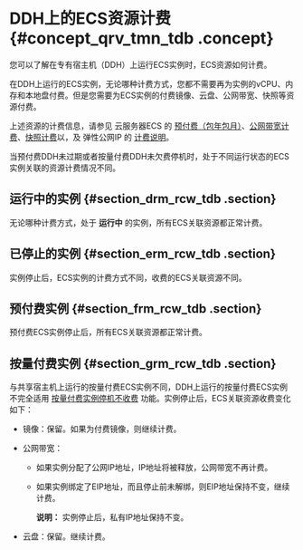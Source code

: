 # DDH上的ECS资源计费 {#concept_qrv_tmn_tdb .concept}

您可以了解在专有宿主机（DDH）上运行ECS实例时，ECS资源如何计费。

在DDH上运行的ECS实例，无论哪种计费方式，您都不需要再为实例的vCPU、内存和本地盘付费。但是您需要为ECS实例的付费镜像、云盘、公网带宽、快照等资源付费。

上述资源的计费信息，请参见 云服务器ECS 的 [预付费（包年包月）](../../cn.zh-CN/产品定价/预付费（包年包月）.md#)、[公网带宽计费](../../cn.zh-CN/产品定价/公网带宽计费.md#)、[快照计费](../../cn.zh-CN/产品定价/快照计费.md#)以，及 弹性公网IP 的 [计费说明](https://help.aliyun.com/document_detail/27767.html)。

当预付费DDH未过期或者按量付费DDH未欠费停机时，处于不同运行状态的ECS实例关联的资源计费情况不同。

## 运行中的实例 {#section_drm_rcw_tdb .section}

无论哪种计费方式，处于 **运行中** 的实例，所有ECS关联资源都正常计费。

## 已停止的实例 {#section_erm_rcw_tdb .section}

实例停止后，ECS实例的计费方式不同，收费的ECS关联资源不同。

## 预付费实例 {#section_frm_rcw_tdb .section}

预付费ECS实例停止后，所有ECS关联资源都正常计费。

## 按量付费实例 {#section_grm_rcw_tdb .section}

与共享宿主机上运行的按量付费ECS实例不同，DDH上运行的按量付费ECS实例不完全适用 [按量付费实例停机不收费](../../cn.zh-CN/产品定价/按量付费实例停机不收费.md#) 功能。实例停止后，ECS关联资源收费变化如下：

-   镜像：保留。如果为付费镜像，则继续计费。
-   公网带宽：
    -   如果实例分配了公网IP地址，IP地址将被释放，公网带宽不再计费。
    -   如果实例绑定了EIP地址，而且停止前未解绑，则EIP地址保持不变，继续计费。

        **说明：** 实例停止后，私有IP地址保持不变。

-   云盘：保留。继续计费。

